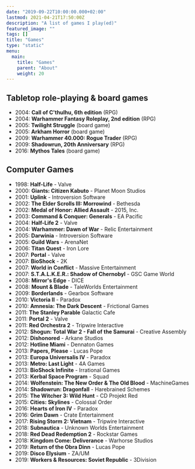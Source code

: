 ```yaml
---
date: "2019-09-22T10:00:00.000+02:00"
lastmod: 2021-04-21T17:50:00Z
description: "A list of games I play(ed)"
featured_image: ""
tags: []
title: "Games"
type: "static"
menu:
  main:
    title: "Games"
    parent: "About"
    weight: 20
---
```

## Tabletop role-playing & board games
* 2004: **Call of C'thulhu, 6th edition** (RPG)
* 2004: **Warhammer Fantasy Roleplay, 2nd edition** (RPG)
* 2005: **Twilight Struggle** (board game)
* 2005: **Arkham Horror** (board game)
* 2009: **Warhammer 40.000: Rogue Trader** (RPG)
* 2009: **Shadowrun, 20th Anniversary** (RPG)
* 2016: **Mythos Tales** (board game)

## Computer Games
* 1998: **Half-Life** - Valve
* 2000: **Giants: Citizen Kabuto** - Planet Moon Studios
* 2001: **Uplink** - Introversion Software
* 2002: **The Elder Scrolls III: Morrowind** - Bethesda
* 2002: **Medal of Honor: Allied Assault** - 2015, Inc.
* 2003: **Command & Conquer: Generals** - EA Pacific
* 2004: **Half-Life 2** - Valve
* 2004: **Warhammer: Dawn of War** - Relic Entertainment
* 2005: **Darwinia** - Introversion Software
* 2005: **Guild Wars** - ArenaNet
* 2006: **Titan Quest** - Iron Lore
* 2007: **Portal** - Valve
* 2007: **BioShock** - 2K
* 2007: **World in Conflict** - Massive Entertainment
* 2007: **S.T.A.L.K.E.R.: Shadow of Chernobyl** - GSC Game World
* 2008: **Mirror's Edge** - DICE
* 2008: **Mount & Blade** - TaleWorlds Entertainment
* 2009: **Borderlands** - Gearbox Software
* 2010: **Victoria II** - Paradox
* 2010: **Amnesia: The Dark Descent** - Frictional Games
* 2011: **The Stanley Parable** Galactic Cafe
* 2011: **Portal 2** - Valve
* 2011: **Red Orchestra 2** - Tripwire Interactive
* 2012: **Shogun: Total War 2 - Fall of the Samurai** - Creative Assembly
* 2012: **Dishonored** - Arkane Studios
* 2012: **Hotline Miami** - Dennaton Games
* 2013: **Papers, Please** - Lucas Pope
* 2013: **Europa Universalis IV** - Paradox
* 2013: **Metro: Last Light** - 4A Games
* 2013: **BioShock Infinite** - Irrational Games
* 2013: **Kerbal Space Program** - Squad
* 2014: **Wolfenstein: The New Order & The Old Blood** - MachineGames
* 2014: **Shadowrun: Dragonfall** - Harebrained Schemes
* 2015: **The Witcher 3: Wild Hunt** - CD Projekt Red
* 2015: **Cities: Skylines** - Colossal Order
* 2016: **Hearts of Iron IV** - Paradox
* 2016: **Grim Dawn** - Crate Entertainment
* 2017: **Rising Storm 2: Vietnam** - Tripwire Interactive
* 2018: **Subnautica** - Unknown Worlds Entertainment
* 2018: **Red Dead Redemption 2** - Rockstar Games
* 2018: **Kingdom Come: Deliverance** - Warhorse Studios
* 2019: **Return of the Obra Dinn** - Lucas Pope
* 2019: **Disco Elysium** - ZA/UM
* 2019: **Workers & Resources: Soviet Republic** - 3Division
